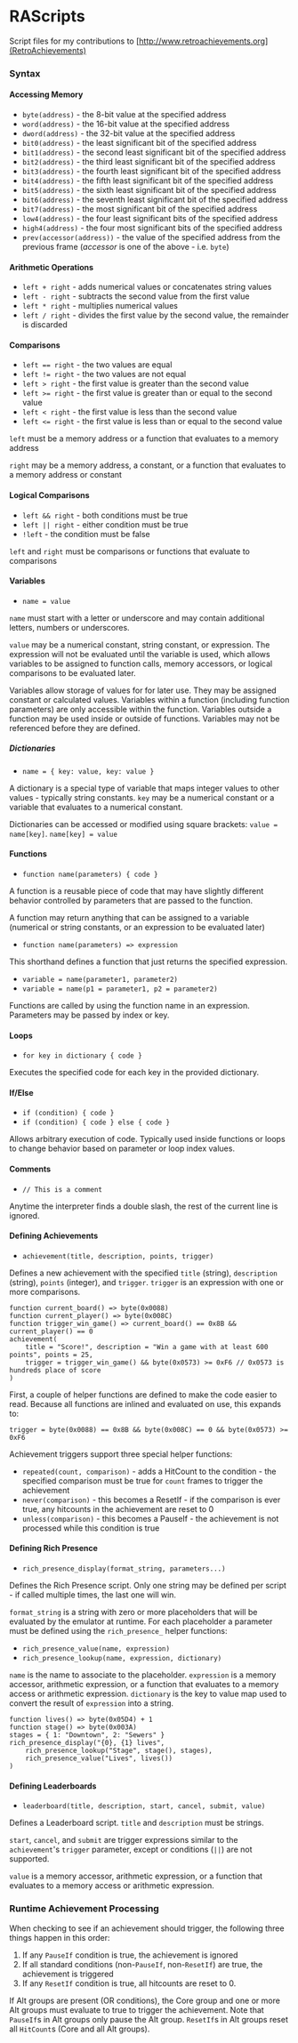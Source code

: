 # RAScripts
Script files for my contributions to [http://www.retroachievements.org](RetroAchievements)

### Syntax
#### Accessing Memory
* `byte(address)` - the 8-bit value at the specified address
* `word(address)` - the 16-bit value at the specified address
* `dword(address)` - the 32-bit value at the specified address
* `bit0(address)` - the least significant bit of the specified address
* `bit1(address)` - the second least significant bit of the specified address
* `bit2(address)` - the third least significant bit of the specified address
* `bit3(address)` - the fourth least significant bit of the specified address
* `bit4(address)` - the fifth least significant bit of the specified address
* `bit5(address)` - the sixth least significant bit of the specified address
* `bit6(address)` - the seventh least significant bit of the specified address
* `bit7(address)` - the most significant bit of the specified address
* `low4(address)` - the four least significant bits of the specified address
* `high4(address)` - the four most significant bits of the specified address
* `prev(accessor(address))` - the value of the specified address from the previous frame (_accessor_ is one of the above - i.e. `byte`)

#### Arithmetic Operations
* `left + right` - adds numerical values or concatenates string values
* `left - right` - subtracts the second value from the first value
* `left * right` - multiplies numerical values
* `left / right` - divides the first value by the second value, the remainder is discarded

#### Comparisons
* `left == right` - the two values are equal
* `left != right` - the two values are not equal
* `left > right` - the first value is greater than the second value
* `left >= right` - the first value is greater than or equal to the second value
* `left < right` - the first value is less than the second value
* `left <= right` - the first value is less than or equal to the second value

`left` must be a memory address or a function that evaluates to a memory address

`right` may be a memory address, a constant, or a function that evaluates to a memory address or constant

#### Logical Comparisons
* `left && right` - both conditions must be true
* `left || right` - either condition must be true
* `!left` - the condition must be false

`left` and `right` must be comparisons or functions that evaluate to comparisons

#### Variables
* `name = value`

`name` must start with a letter or underscore and may contain additional letters, numbers or underscores.

`value` may be a numerical constant, string constant, or expression. 
The expression will not be evaluated until the variable is used, which allows variables to be assigned to function calls, memory accessors, or logical comparisons to be evaluated later.

Variables allow storage of values for for later use. 
They may be assigned constant or calculated values. 
Variables within a function (including function parameters) are only accessible within the function. 
Variables outside a function may be used inside or outside of functions. 
Variables may not be referenced before they are defined.

##### Dictionaries
* `name = { key: value, key: value }`

A dictionary is a special type of variable that maps integer values to other values - typically string constants.
`key` may be a numerical constant or a variable that evaluates to a numerical constant.

Dictionaries can be accessed or modified using square brackets: `value = name[key]`. `name[key] = value`

#### Functions
* `function name(parameters) { code }`

A function is a reusable piece of code that may have slightly different behavior controlled by parameters that are passed to the function.

A function may return anything that can be assigned to a variable (numerical or string constants, or an expression to be evaluated later)

* `function name(parameters) => expression`

This shorthand defines a function that just returns the specified expression.

* `variable = name(parameter1, parameter2)`
* `variable = name(p1 = parameter1, p2 = parameter2)`

Functions are called by using the function name in an expression. Parameters may be passed by index or key.

#### Loops
* `for key in dictionary { code }`

Executes the specified code for each key in the provided dictionary.

#### If/Else
* `if (condition) { code }`
* `if (condition) { code } else { code }`

Allows arbitrary execution of code. Typically used inside functions or loops to change behavior based on parameter or loop index values.

#### Comments
* `// This is a comment`

Anytime the interpreter finds a double slash, the rest of the current line is ignored.

#### Defining Achievements
* `achievement(title, description, points, trigger)`

Defines a new achievement with the specified `title` (string), `description` (string), `points` (integer), and `trigger`.
`trigger` is an expression with one or more comparisons. 

```
function current_board() => byte(0x0088)
function current_player() => byte(0x008C)
function trigger_win_game() => current_board() == 0x8B && current_player() == 0
achievement(
    title = "Score!", description = "Win a game with at least 600 points", points = 25,
    trigger = trigger_win_game() && byte(0x0573) >= 0xF6 // 0x0573 is hundreds place of score
)
```
First, a couple of helper functions are defined to make the code easier to read. 
Because all functions are inlined and evaluated on use, this expands to:
```
trigger = byte(0x0088) == 0x8B && byte(0x008C) == 0 && byte(0x0573) >= 0xF6
```
Achievement triggers support three special helper functions:
* ```repeated(count, comparison)``` - adds a HitCount to the condition - the specified comparison must be true for `count` frames to trigger the achievement
* ```never(comparison)``` - this becomes a ResetIf - if the comparison is ever true, any hitcounts in the achievement are reset to 0
* ```unless(comparison)``` - this becomes a PauseIf - the achievement is not processed while this condition is true

#### Defining Rich Presence
* `rich_presence_display(format_string, parameters...)`

Defines the Rich Presence script. Only one string may be defined per script - if called multiple times, the last one will win.

`format_string` is a string with zero or more placeholders that will be evaluated by the emulator at runtime.
For each placeholder a parameter must be defined using the `rich_presence_` helper functions:
* `rich_presence_value(name, expression)`
* `rich_presence_lookup(name, expression, dictionary)`

`name` is the name to associate to the placeholder. 
`expression` is a memory accessor, arithmetic expression, or a function that evaluates to a memory access or arithmetic expression.
`dictionary` is the key to value map used to convert the result of `expression` into a string.

```
function lives() => byte(0x05D4) + 1
function stage() => byte(0x003A)
stages = { 1: "Downtown", 2: "Sewers" }
rich_presence_display("{0}, {1} lives",
    rich_presence_lookup("Stage", stage(), stages),
    rich_presence_value("Lives", lives())
)
```

#### Defining Leaderboards
* `leaderboard(title, description, start, cancel, submit, value)`

Defines a Leaderboard script. `title` and `description` must be strings.

`start`, `cancel`, and `submit` are trigger expressions similar to the `achievement`'s `trigger` parameter, except or conditions (`||`) are not supported.

`value` is a memory accessor, arithmetic expression, or a function that evaluates to a memory access or arithmetic expression.

### Runtime Achievement Processing
When checking to see if an achievement should trigger, the following three things happen in this order:
1) If any `PauseIf` condition is true, the achievement is ignored
2) If all standard conditions (non-`PauseIf`, non-`ResetIf`) are true, the achievement is triggered
3) If any `ResetIf` condition is true, all hitcounts are reset to 0.

If Alt groups are present (OR conditions), the Core group and one or more Alt groups must evaluate to true to trigger the achievement.
Note that `PauseIf`s in Alt groups only pause the Alt group. `ResetIf`s in Alt groups reset all `HitCount`s (Core and all Alt groups).
